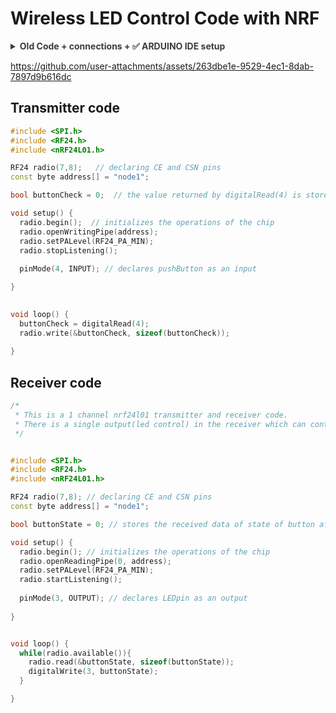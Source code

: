 # Wireless LED Control Code with NRF

<details>
  <summary style="opacity: 0.85;"><b>Old Code + connections + ✅ ARDUINO IDE setup</b></summary><br>
  
Here’s the **modified code** where pressing a switch on the **transmitter side** will make the **onboard LED (pin 13) of the receiver blink**.

![NRF](https://github.com/user-attachments/assets/f48cd1ff-5484-4823-a58d-ae16e4f568ae)

The image contains the following components:

1. Two NRF24L01 wireless modules (with SMA antenna connectors).
2. Two external antennas (for NRF24L01 modules).
3. Two Arduino Nano boards (with USB-C ports).
4. Two NRF24L01 adapter modules (to regulate voltage and provide stable communication).
5. A power switch.

---

<p align="center">
  <img src="https://github.com/user-attachments/assets/9f9f3065-9689-4903-9115-2d919a661cc7" alt="Image 1" width="42%" style="margin-right: 10px;"/>
  <img src="https://github.com/user-attachments/assets/f6d41a19-6ad4-4d67-9c3e-62238c5789d3" alt="Image 2" width="56%" style="margin-right: 10px;"/>
</p>

---

### **Connections**

<img align="right" alt="servo" width="40%" src="https://github.com/user-attachments/assets/afed39f7-98da-4940-bdf9-67ab0c28900f">

#### **Transmitter (Arduino Nano + NRF24L01 + Switch)**
| NRF24L01 Pin | Arduino Nano Pin |
|-------------|----------------|
| VCC | 3.3V |
| GND | GND |
| CE | D9 |
| CSN | D10 |
| SCK | D13 |
| MOSI | D11 |
| MISO | D12 |

**Switch Connection (Transmitter Side)**
| Switch Pin | Arduino Nano Pin |
|-----------|-----------------|
| One Side | D2 |
| Other Side | GND |

---

**Onboard LED (Receiver Side)**
- The built-in **LED on Arduino Nano is on pin 13**.

---

![Screenshot (257)](https://github.com/user-attachments/assets/06fa3d60-073a-44b5-9853-f4784c6fe9ee)

## **Transmitter Code (Send Data on Switch Press)**
```cpp
#include <SPI.h>
#include <nRF24L01.h>
#include <RF24.h>

RF24 radio(9, 10); // CE, CSN pins
const byte address[6] = "00001"; // Communication address
const int switchPin = 2; // Switch connected to D2
bool switchState = false;

void setup() {
    Serial.begin(115200);
    pinMode(switchPin, INPUT_PULLUP); // Use internal pull-up resistor
    radio.begin();
    radio.openWritingPipe(address);
    radio.setPALevel(RF24_PA_MIN);
    radio.stopListening(); // Set as transmitter
}

void loop() {
    switchState = digitalRead(switchPin) == LOW; // Active LOW switch
    radio.write(&switchState, sizeof(switchState));
    Serial.print("Switch State Sent: ");
    Serial.println(switchState);
    delay(100); // Debounce delay
}
```

---

#### **Receiver (Arduino Nano + NRF24L01 + LED)**
| NRF24L01 Pin | Arduino Nano Pin |
|-------------|----------------|
| VCC | 3.3V |
| GND | GND |
| CE | D9 |
| CSN | D10 |
| SCK | D13 |
| MOSI | D11 |
| MISO | D12 |

<p align="center">
  <img src="https://github.com/user-attachments/assets/f8355d64-f0fc-4260-b990-aa208b63ef81" alt="Image 1" width="46%" style="margin-right: 10px;"/>
  <img src="https://github.com/user-attachments/assets/27b2d67a-1e54-4d2d-b199-6ed9f9aef664" alt="Image 2" width="46%" style="margin-right: 10px;"/>
</p>

## **Receiver Code (Blink Onboard LED on Signal)**
```cpp
#include <SPI.h>
#include <nRF24L01.h>
#include <RF24.h>

RF24 radio(9, 10); // CE, CSN pins
const byte address[6] = "00001";
const int ledPin = 13; // Built-in LED

bool switchState = false;

void setup() {
    Serial.begin(115200);
    pinMode(ledPin, OUTPUT);
    radio.begin();
    radio.openReadingPipe(0, address);
    radio.setPALevel(RF24_PA_MIN);
    radio.startListening(); // Set as receiver
}

void loop() {
    if (radio.available()) {
        radio.read(&switchState, sizeof(switchState));
        Serial.print("Received Switch State: ");
        Serial.println(switchState);

        if (switchState) {
            // Blink the onboard LED
            digitalWrite(ledPin, HIGH);
            delay(200);
            digitalWrite(ledPin, LOW);
            delay(200);
        } else {
            digitalWrite(ledPin, LOW); // Turn off LED if switch is not pressed
        }
    }
}
```

---

### **How It Works**
1. **On Transmitter Side:**
   - The switch is connected to **D2** with an **internal pull-up** resistor.
   - When **pressed**, it sends a signal (`true`).
   - When **released**, it sends (`false`).
  
2. **On Receiver Side:**
   - If it receives `true`, the onboard **LED (pin 13) blinks**.
   - If it receives `false`, the LED **turns off**.

---

### **Optimizations:**
✔ **Debounced input:** 100ms delay prevents multiple triggers.  
✔ **Power-efficient RF module settings:** Uses `RF24_PA_MIN`.  
✔ **No unnecessary delays in receiver** (only LED blink cycle).  

</details>

https://github.com/user-attachments/assets/263dbe1e-9529-4ec1-8dab-7897d9b616dc

## Transmitter code

```cpp
#include <SPI.h>
#include <RF24.h>
#include <nRF24L01.h>

RF24 radio(7,8);   // declaring CE and CSN pins
const byte address[] = "node1"; 

bool buttonCheck = 0;  // the value returned by digitalRead(4) is stored here

void setup() {
  radio.begin();  // initializes the operations of the chip
  radio.openWritingPipe(address);
  radio.setPALevel(RF24_PA_MIN);
  radio.stopListening();    
 
  pinMode(4, INPUT); // declares pushButton as an input

}
                                                                          

void loop() {
  buttonCheck = digitalRead(4);
  radio.write(&buttonCheck, sizeof(buttonCheck));
  
}
```

## Receiver code

```cpp
/*
 * This is a 1 channel nrf24l01 transmitter and receiver code.
 * There is a single output(led control) in the receiver which can controlled with the pushbutton in transmitter; 
 */


#include <SPI.h>
#include <RF24.h>
#include <nRF24L01.h>

RF24 radio(7,8); // declaring CE and CSN pins
const byte address[] = "node1";

bool buttonState = 0; // stores the received data of state of button after

void setup() {
  radio.begin(); // initializes the operations of the chip
  radio.openReadingPipe(0, address);
  radio.setPALevel(RF24_PA_MIN);
  radio.startListening();
  
  pinMode(3, OUTPUT); // declares LEDpin as an output
  
}


void loop() {
  while(radio.available()){  
    radio.read(&buttonState, sizeof(buttonState));
    digitalWrite(3, buttonState);
  }

}
```
